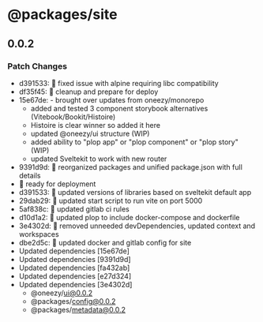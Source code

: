 # @packages/site

## 0.0.2

### Patch Changes

- d391533: :construction: fixed issue with alpine requiring libc compatibility
- df35f45: :construction: cleanup and prepare for deploy
- 15e67de: - brought over updates from oneezy/monorepo
  - added and tested 3 component storybook alternatives (Vitebook/Bookit/Histoire)
  - Histoire is clear winner so added it here
  - updated @oneezy/ui structure (WIP)
  - added ability to "plop app" or "plop component" or "plop story" (WIP)
  - updated Sveltekit to work with new router
- 9391d9d: :construction: reorganized packages and unified package.json with full details
- :construction: ready for deployment
- d391533: :construction: updated versions of libraries based on sveltekit default app
- 29dab29: :construction: updated start script to run vite on port 5000
- 5af838c: :construction: updated gitlab ci rules
- d10d1a2: :construction: updated plop to include docker-compose and dockerfile
- 3e4302d: :construction: removed unneeded devDependencies, updated context and workspaces
- dbe2d5c: :construction: updated docker and gitlab config for site
- Updated dependencies [15e67de]
- Updated dependencies [9391d9d]
- Updated dependencies [fa432ab]
- Updated dependencies [e27d324]
- Updated dependencies [3e4302d]
  - @oneezy/ui@0.0.2
  - @packages/config@0.0.2
  - @packages/metadata@0.0.2
